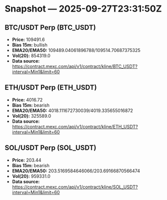 # Snapshot — 2025-09-27T23:31:50Z

## BTC/USDT Perp (BTC_USDT)
- **Price:** 109491.6
- **Bias 15m:** bullish
- **EMA20/EMA50:** 109489.04061896788/109514.70687375325
- **Vol(20):** 854319.0
- **Data source:** https://contract.mexc.com/api/v1/contract/kline/BTC_USDT?interval=Min1&limit=60

## ETH/USDT Perp (ETH_USDT)
- **Price:** 4016.72
- **Bias 15m:** bearish
- **EMA20/EMA50:** 4018.111672730039/4019.335655016872
- **Vol(20):** 325589.0
- **Data source:** https://contract.mexc.com/api/v1/contract/kline/ETH_USDT?interval=Min1&limit=60

## SOL/USDT Perp (SOL_USDT)
- **Price:** 203.44
- **Bias 15m:** bearish
- **EMA20/EMA50:** 203.5169584646066/203.69166870566474
- **Vol(20):** 959331.0
- **Data source:** https://contract.mexc.com/api/v1/contract/kline/SOL_USDT?interval=Min1&limit=60
